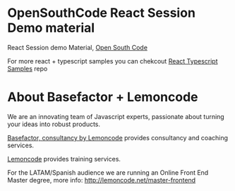 # OpenSouthCode React Session Demo material

React Session demo Material, [Open South Code](http://www.opensouthcode.org/conference/opensouthcode2016)

For more react + typescript samples you can chekcout [React Typescript Samples](https://github.com/Lemoncode/react-typescript-samples) repo

# About Basefactor + Lemoncode

We are an innovating team of Javascript experts, passionate about turning your ideas into robust products.

[Basefactor, consultancy by Lemoncode](http://www.basefactor.com) provides consultancy and coaching services.

[Lemoncode](http://lemoncode.net/services/en/#en-home) provides training services.

For the LATAM/Spanish audience we are running an Online Front End Master degree, more info: http://lemoncode.net/master-frontend


